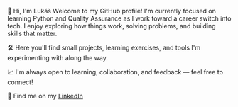👋 Hi, I'm Lukáš
Welcome to my GitHub profile!
I'm currently focused on learning Python and Quality Assurance as I work toward a career switch into tech. I enjoy exploring how things work, solving problems, and building skills that matter.

🛠️ Here you'll find small projects, learning exercises, and tools I'm experimenting with along the way.

📈 I'm always open to learning, collaboration, and feedback — feel free to connect!

🔗 Find me on my [LinkedIn](https://www.linkedin.com/in/lukaskoupil/)
